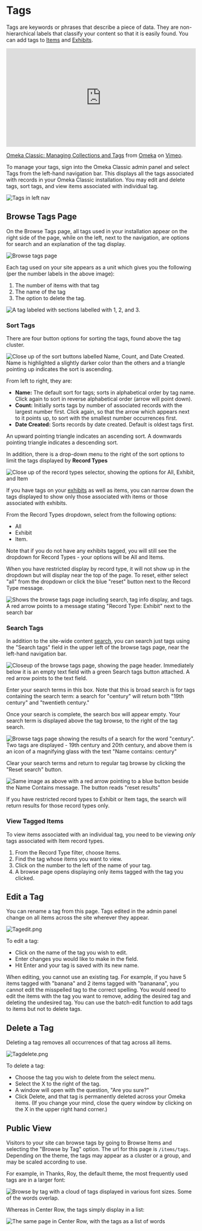 # Tags

Tags are keywords or phrases that describe a piece of data. They are non-hierarchical labels that classify your content so that it is easily found. You can add tags to [Items](Items.md) and [Exhibits](../Plugins/ExhibitBuilder.md).

<div style="padding:51.99% 0 0 0;position:relative;"><iframe src="https://player.vimeo.com/video/102040465?h=00bd26943c" style="position:absolute;top:0;left:0;width:100%;height:100%;" frameborder="0" allow="autoplay; fullscreen; picture-in-picture" allowfullscreen></iframe></div><script src="https://player.vimeo.com/api/player.js"></script>
<p><a href="https://vimeo.com/102040465">Omeka Classic: Managing Collections and Tags</a> from <a href="https://vimeo.com/omeka">Omeka</a> on <a href="https://vimeo.com">Vimeo</a>.</p>

To manage your tags, sign into the Omeka Classic admin panel and select Tags from the left-hand navigation bar. This displays all the tags associated with records in your Omeka Classic installation. You may edit and delete tags, sort tags, and view items associated with individual tag.

![Tags in left nav](../doc_files/Tagsnav.png)

Browse Tags Page
---------------
On the Browse Tags page, all tags used in your installation appear on the right side of the page, while on the left, next to the navigation, are options for search and an explanation of the tag display.

![Browse tags page](../doc_files/tags.png)

Each tag used on your site appears as a unit which gives you the following (per the number labels in the above image): 

1. The number of items with that tag
2. The name of the tag
3. The option to delete the tag.

![A tag labeled with sections labelled with 1, 2, and 3.](../doc_files/Tagsample.png)

### Sort Tags
There are four button options for sorting the tags, found above the tag cluster. 

![Close up of the sort buttons labelled Name, Count, and Date Created. Name is highlighted a slightly darker color than the others and a triangle pointing up indicates the sort is ascending.](../doc_files/tags-sort.png)

From left to right, they are:

- **Name:** The default sort for tags; sorts in alphabetical order by tag name. Click again to sort in reverse alphabetical order (arrow will point down).
- **Count:** Initially sorts tags by number of associated records with the largest number first. Click again, so that the arrow which appears next to it points up, to sort with the smallest number occurrences first. 
- **Date Created:** Sorts records by date created. Default is oldest tags first.

An upward pointing triangle indicates an ascending sort. A downwards pointing triangle indicates a descending sort. 

In addition, there is a drop-down menu to the right of the sort options to limit the tags displayed by **Record Types**

![Close up of the record types selector, showing the options for All, Exhibit, and Item](../doc_files/tags-recordtypes.png)

If you have tags on your [exhibits](../Plugins/ExhibitBuilder.md) as well as items, you can narrow down the tags displayed to show only those associated with items or those associated with exhibits.

From the Record Types dropdown, select from the following options:   

- All
- Exhibit
- Item.

Note that if you do not have any exhibits tagged, you will still see the dropdown for Record Types - your options will be All and Items.

When you have restricted display by record type, it will not show up in the dropdown but will display near the top of the page. To reset, either select "all" from the dropdown or click the blue "reset" button next to the Record Type message.

![Shows the browse tags page including search, tag info display, and tags. A red arrow points to a message stating "Record Type: Exhibit" next to the search bar](../doc_files/tagsrecorddisplay.png)

### Search Tags
In addition to the site-wide content [search](../GettingStarted/Searching.md), you can search just tags using the "Search tags" field in the upper left of the browse tags page, near the left-hand navigation bar.

![Closeup of the browse tags page, showing the page header. Immediately below it is an empty text field with a green Search tags button attached. A red arrow points to the text field.](../doc_files/tagsearchbox.png)

Enter your search terms in this box. Note that this is broad search is for tags containing the search term: a search for "century" will return both "19th century" and "twentieth century."

Once your search is complete, the search box will appear empty. Your search term is displayed above the tag browse, to the right of the tag search. 

![Browse tags page showing the results of a search for the word "century". Two tags are displayed - 19th century and 20th century, and above them is an icon of a magnifying glass with the text "Name contains: century"](../doc_files/tagsearchresults.png)

Clear your search terms and return to regular tag browse by clicking the "Reset search" button. 

![Same image as above with a red arrow pointing to a blue button beside the Name Contains message. The button reads "reset results"](../doc_files/tagsearchreset.png)

If you have restricted record types to Exhibit or Item tags, the search will return results for those record types only. 

### View Tagged Items
To view items associated with an individual tag, you need to be viewing *only* tags associated with Item record types. 

1. From the Record Type filter, choose Items.
2. Find the tag whose items you want to view.
2. Click on the number to the left of the name of your tag.
3. A browse page opens displaying only items tagged with the tag you clicked.

## Edit a Tag 
You can rename a tag from this page. Tags edited in the admin panel change on all items across the site wherever they appear.

![Tagedit.png](../doc_files/Tagedit.png)

To edit a tag:

-   Click on the name of the tag you wish to edit.
-   Enter changes you would like to make in the field.
-   Hit Enter and your tag is saved with its new name.

When editing, you cannot use an existing tag. For example, if you have 5 items tagged with "banana" and 2 items tagged with "bananana", you cannot edit the misspelled tag to the correct spelling. You would need to edit the items with the tag you want to remove, adding the desired tag and deleting the undesired tag. You can use the batch-edit function to add tags to items but not to delete tags.

Delete a Tag 
-----------------------------------------------------------------
Deleting a tag removes all occurrences of that tag across all items.

![Tagdelete.png](../doc_files/Tagdelete.png)

To delete a tag:

-   Choose the tag you wish to delete from the select menu.
-   Select the X to the right of the tag.
-   A window will open with the question, "Are you sure?" 
-   Click Delete, and that tag is permanently deleted across your Omeka items. (If you change your mind, close the query window by clicking on the X in the upper right hand corner.)

Public View
--------------------
Visitors to your site can browse tags by going to Browse Items and selecting the "Browse by Tag" option. The url for this page is `/items/tags`. Depending on the theme, the tags may appear as a cluster or a group, and may be scaled according to use.

For example, in Thanks, Roy, the default theme, the most frequently used tags are in a larger font:

![Browse by tag with a cloud of tags displayed in various font sizes. Some of the words overlap.](../doc_files/browsetagsP-default.png)

Whereas in Center Row, the tags simply display in a list:

![The same page in Center Row, with the tags as a list of words](../doc_files/browsetagsP-center.png)
